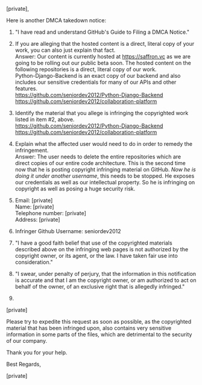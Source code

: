 [private],

Here is another DMCA takedown notice:

1. "I have read and understand GitHub's Guide to Filing a DMCA Notice."

2. If you are alleging that the hosted content is a direct, literal copy
of your work, you can also just explain that fact.  
Answer: Our content is currently hosted at https://saffron.vc as we are
going to be rolling out our public beta soon. The hosted content on the
following repositories is a direct, literal copy of our work.   
Python-Django-Backend is an exact copy of our backend and also includes our
sensitive credentials for many of our APIs and other features.  
https://github.com/seniordev2012/Python-Django-Backend  
https://github.com/seniordev2012/collaboration-platform

3. Identify the material that you allege is infringing the copyrighted
work listed in item #2, above.  
https://github.com/seniordev2012/Python-Django-Backend  
https://github.com/seniordev2012/collaboration-platform

4. Explain what the affected user would need to do in order to remedy the
infringement.  
Answer: The user needs to delete the entire repositories which are direct
copies of our entire code architecture. This is the second time now that
he is posting copyright infringing material on GitHub. *Now he is doing it
under another username*, this needs to be stopped. He exposes our
credentials as well as our intellectual property. So he is infringing on
copyright as well as posing a huge security risk.

5. Email: [private]  
Name: [private]  
Telephone number: [private]  
Address: [private]

6. Infringer Github Username: seniordev2012

7. "I have a good faith belief that use of the copyrighted materials
described above on the infringing web pages is not authorized by the
copyright owner, or its agent, or the law. I have taken fair use into
consideration."

8. "I swear, under penalty of perjury, that the information in this
notification is accurate and that I am the copyright owner, or am
authorized to act on behalf of the owner, of an exclusive right that is
allegedly infringed."

9.
[private]

Please try to expedite this request as soon as possible, as the copyrighted
material that has been infringed upon, also contains very sensitive
information in some parts of the files, which are detrimental to the
security of our company.

Thank you for your help.

Best Regards,

[private]
